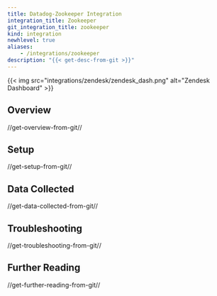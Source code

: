 ```yaml
---
title: Datadog-Zookeeper Integration
integration_title: Zookeeper
git_integration_title: zookeeper
kind: integration
newhlevel: true
aliases:
    - /integrations/zookeeper
description: "{{< get-desc-from-git >}}"
---
```


{{< img src="integrations/zendesk/zendesk_dash.png" alt="Zendesk Dashboard" >}}

## Overview
//get-overview-from-git//

## Setup
//get-setup-from-git//

## Data Collected
//get-data-collected-from-git//

## Troubleshooting
//get-troubleshooting-from-git//

## Further Reading
//get-further-reading-from-git//